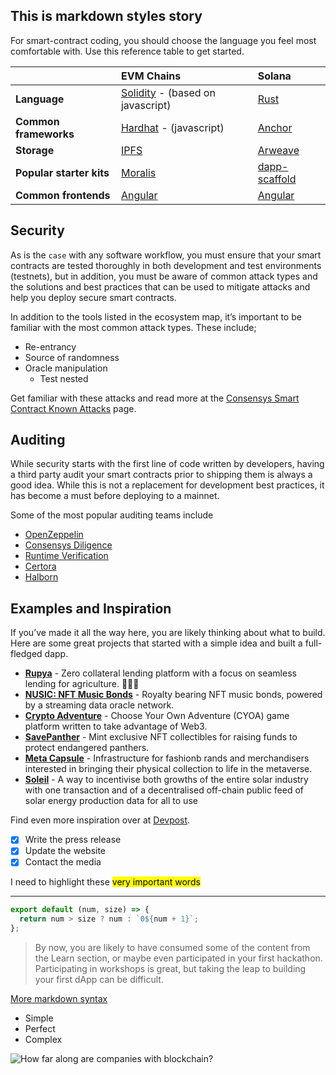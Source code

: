 ## This is markdown styles story

For smart-contract coding, you should choose the language you feel most comfortable with. Use this reference table to
get started.

|                          | EVM Chains                                                                    | Solana                                                        |
| :----------------------- | :---------------------------------------------------------------------------- | :------------------------------------------------------------ |
| **Language**             | [Solidity](https://docs.soliditylang.org/en/v0.8.13/) - (based on javascript) | [Rust](https://www.rust-lang.org/)                            |
| **Common frameworks**    | [Hardhat](https://hardhat.org/) - (javascript)                                | [Anchor](https://book.anchor-lang.com/)                       |
| **Storage**              | [IPFS](https://ipfs.io/)                                                      | [Arweave](https://www.arweave.org/)                           |
| **Popular starter kits** | [Moralis](https://moralis.io/)                                                | [dapp-scaffold](https://github.com/solana-labs/dapp-scaffold) |
| **Common frontends**     | [Angular](https://angular.io/)                                                | [Angular](https://angular.io/)                                |

## Security

As is the `case` with any software workflow, you must ensure that your smart contracts are tested thoroughly in both
development and test environments (testnets), but in addition, you must be aware of common attack types and the
solutions and best practices that can be used to mitigate attacks and help you deploy secure smart contracts.

In addition to the tools listed in the ecosystem map, it’s important to be familiar with the most common attack types.
These include;

- Re-entrancy
- Source of randomness
- Oracle manipulation
  - Test nested

Get familiar with these attacks and read more at the
[Consensys Smart Contract Known Attacks](https://consensys.github.io/smart-contract-best-practices/attacks/) page.

## Auditing

While security starts with the first line of code written by developers, having a third party audit your smart contracts
prior to shipping them is always a good idea. While this is not a replacement for development best practices, it has
become a must before deploying to a mainnet.

Some of the most popular auditing teams include

- [OpenZeppelin](https://openzeppelin.com/security-audits/)
- [Consensys Diligence](https://consensys.net/diligence/)
- [Runtime Verification](https://runtimeverification.com/smartcontract/)
- [Certora](https://www.certora.com/)
- [Halborn](https://halborn.com/)

## Examples and Inspiration

If you’ve made it all the way here, you are likely thinking about what to build. Here are some great projects that
started with a simple idea and built a full-fledged dapp.

- [**Rupya**](https://devfolio.co/submissions/rupya-776b) - Zero collateral lending platform with a focus on seamless
  lending for agriculture. 🧑🏽‍🌾
- [**NUSIC: NFT Music Bonds**](https://devpost.com/software/nusic-nft-music-oracle) - Royalty bearing NFT music bonds,
  powered by a streaming data oracle network.
- [**Crypto Adventure**](https://github.com/otaiga/CryptoAdventure) - Choose Your Own Adventure (CYOA) game platform
  written to take advantage of Web3.
- [**SavePanther**](https://showcase.ethglobal.com/roadtoweb3/savepanther) - Mint exclusive NFT collectibles for raising
  funds to protect endangered panthers.
- [**Meta Capsule**](https://showcase.ethglobal.com/buildquest/meta-capsule-x30ba) - Infrastructure for fashionb rands
  and merchandisers interested in bringing their physical collection to life in the metaverse.
- [**Soleil**](https://devpost.com/software/soleil) - A way to incentivise both growths of the entire solar industry
  with one transaction and of a decentralised off-chain public feed of solar energy production data for all to use

Find even more inspiration over at [Devpost](https://devpost.com/software/built-with/blockchain).

- [x] Write the press release
- [x] Update the website
- [x] Contact the media

I need to highlight these <mark>very important words</mark>

---

```javascript
export default (num, size) => {
  return num > size ? num : `0${num + 1}`;
};
```

> By now, you are likely to have consumed some of the content from the Learn section, or maybe even participated in your
> first hackathon. Participating in workshops is great, but taking the leap to building your first dApp can be
> difficult.

[More markdown syntax](https://www.markdownguide.org/extended-syntax/)

- Simple
- Perfect
- Complex

![How far along are companies with blockchain?](/posts/blockchain101/blockchain/image2.png)
